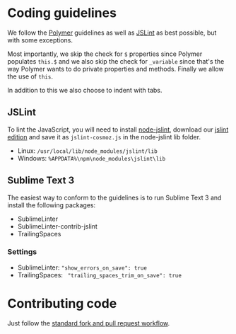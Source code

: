 # Coding guidelines

We follow the [Polymer](https://www.polymer-project.org) guidelines as well as [JSLint](http://jslint.com/) as best possible, but with some exceptions.

Most importantly, we skip the check for `$` properties since Polymer populates `this.$` and we also skip the check for `_variable` since that's the way Polymer wants to do private properties and methods. Finally we allow the use of `this`.

In addition to this we also choose to indent with tabs.

## JSLint

To lint the JavaScript, you will need to install [node-jslint](https://github.com/reid/node-jslint), download our [jslint edition](https://raw.githubusercontent.com/Neovici/JSLint/all-patches/jslint.js) and save it as `jslint-cosmoz.js` in the node-jslint lib folder.

* Linux: `/usr/local/lib/node_modules/jslint/lib`
* Windows: `%APPDATA%\npm\node_modules\jslint\lib`

## Sublime Text 3

The easiest way to conform to the guidelines is to run Sublime Text 3 and install the following packages:

* SublimeLinter
* SublimeLinter-contrib-jslint
* TrailingSpaces

### Settings

* SublimeLinter: `"show_errors_on_save": true`
* TrailingSpaces: ` "trailing_spaces_trim_on_save": true`

# Contributing code

Just follow the [standard fork and pull request workflow](https://guides.github.com/activities/forking/).